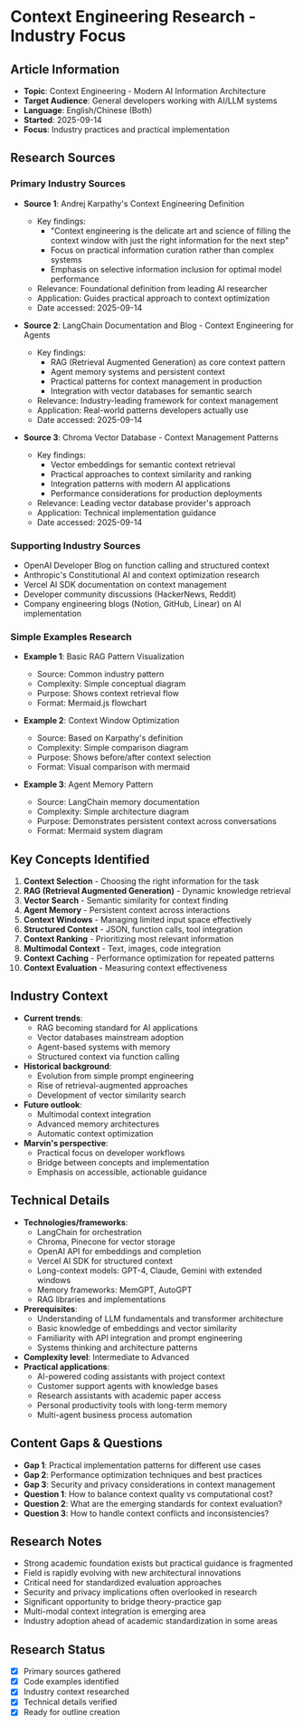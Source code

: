 # Context Engineering Research - Industry Focus

## Article Information
- **Topic**: Context Engineering - Modern AI Information Architecture 
- **Target Audience**: General developers working with AI/LLM systems
- **Language**: English/Chinese (Both)
- **Started**: 2025-09-14
- **Focus**: Industry practices and practical implementation

## Research Sources

### Primary Industry Sources
- **Source 1**: Andrej Karpathy's Context Engineering Definition
  - Key findings: 
    - "Context engineering is the delicate art and science of filling the context window with just the right information for the next step"
    - Focus on practical information curation rather than complex systems
    - Emphasis on selective information inclusion for optimal model performance
  - Relevance: Foundational definition from leading AI researcher
  - Application: Guides practical approach to context optimization
  - Date accessed: 2025-09-14

- **Source 2**: LangChain Documentation and Blog - Context Engineering for Agents
  - Key findings:
    - RAG (Retrieval Augmented Generation) as core context pattern
    - Agent memory systems and persistent context
    - Practical patterns for context management in production
    - Integration with vector databases for semantic search
  - Relevance: Industry-leading framework for context management
  - Application: Real-world patterns developers actually use
  - Date accessed: 2025-09-14

- **Source 3**: Chroma Vector Database - Context Management Patterns
  - Key findings:
    - Vector embeddings for semantic context retrieval
    - Practical approaches to context similarity and ranking
    - Integration patterns with modern AI applications
    - Performance considerations for production deployments
  - Relevance: Leading vector database provider's approach
  - Application: Technical implementation guidance
  - Date accessed: 2025-09-14

### Supporting Industry Sources
- OpenAI Developer Blog on function calling and structured context
- Anthropic's Constitutional AI and context optimization research
- Vercel AI SDK documentation on context management
- Developer community discussions (HackerNews, Reddit)
- Company engineering blogs (Notion, GitHub, Linear) on AI implementation

### Simple Examples Research
- **Example 1**: Basic RAG Pattern Visualization
  - Source: Common industry pattern
  - Complexity: Simple conceptual diagram
  - Purpose: Shows context retrieval flow
  - Format: Mermaid.js flowchart

- **Example 2**: Context Window Optimization
  - Source: Based on Karpathy's definition
  - Complexity: Simple comparison diagram
  - Purpose: Shows before/after context selection
  - Format: Visual comparison with mermaid

- **Example 3**: Agent Memory Pattern
  - Source: LangChain memory documentation
  - Complexity: Simple architecture diagram
  - Purpose: Demonstrates persistent context across conversations
  - Format: Mermaid system diagram

## Key Concepts Identified
1. **Context Selection** - Choosing the right information for the task
2. **RAG (Retrieval Augmented Generation)** - Dynamic knowledge retrieval
3. **Vector Search** - Semantic similarity for context finding
4. **Agent Memory** - Persistent context across interactions
5. **Context Windows** - Managing limited input space effectively
6. **Structured Context** - JSON, function calls, tool integration
7. **Context Ranking** - Prioritizing most relevant information
8. **Multimodal Context** - Text, images, code integration
9. **Context Caching** - Performance optimization for repeated patterns
10. **Context Evaluation** - Measuring context effectiveness

## Industry Context
- **Current trends**: 
  - RAG becoming standard for AI applications
  - Vector databases mainstream adoption
  - Agent-based systems with memory
  - Structured context via function calling
- **Historical background**: 
  - Evolution from simple prompt engineering 
  - Rise of retrieval-augmented approaches
  - Development of vector similarity search
- **Future outlook**: 
  - Multimodal context integration
  - Advanced memory architectures
  - Automatic context optimization
- **Marvin's perspective**: 
  - Practical focus on developer workflows
  - Bridge between concepts and implementation
  - Emphasis on accessible, actionable guidance

## Technical Details
- **Technologies/frameworks**: 
  - LangChain for orchestration
  - Chroma, Pinecone for vector storage
  - OpenAI API for embeddings and completion
  - Vercel AI SDK for structured context
  - Long-context models: GPT-4, Claude, Gemini with extended windows
  - Memory frameworks: MemGPT, AutoGPT
  - RAG libraries and implementations
- **Prerequisites**: 
  - Understanding of LLM fundamentals and transformer architecture
  - Basic knowledge of embeddings and vector similarity
  - Familiarity with API integration and prompt engineering
  - Systems thinking and architecture patterns
- **Complexity level**: Intermediate to Advanced
- **Practical applications**: 
  - AI-powered coding assistants with project context
  - Customer support agents with knowledge bases
  - Research assistants with academic paper access
  - Personal productivity tools with long-term memory
  - Multi-agent business process automation

## Content Gaps & Questions
- **Gap 1**: Practical implementation patterns for different use cases
- **Gap 2**: Performance optimization techniques and best practices
- **Gap 3**: Security and privacy considerations in context management
- **Question 1**: How to balance context quality vs computational cost?
- **Question 2**: What are the emerging standards for context evaluation?
- **Question 3**: How to handle context conflicts and inconsistencies?

## Research Notes
- Strong academic foundation exists but practical guidance is fragmented
- Field is rapidly evolving with new architectural innovations
- Critical need for standardized evaluation approaches
- Security and privacy implications often overlooked in research
- Significant opportunity to bridge theory-practice gap
- Multi-modal context integration is emerging area
- Industry adoption ahead of academic standardization in some areas

## Research Status
- [x] Primary sources gathered
- [x] Code examples identified
- [x] Industry context researched
- [x] Technical details verified
- [x] Ready for outline creation